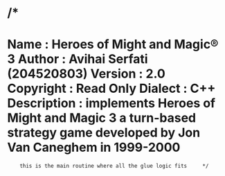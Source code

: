 /*
 ============================================================================
 Name        : Heroes of Might and Magic® 3
 Author      : Avihai Serfati (204520803)
 Version     : 2.0
 Copyright   : Read Only
 Dialect     : C++
 Description : implements Heroes of Might and Magic 3 a turn-based
  	  	  	   strategy game developed by Jon Van Caneghem in 1999-2000
 ============================================================================
        this is the main routine where all the glue logic fits     */
